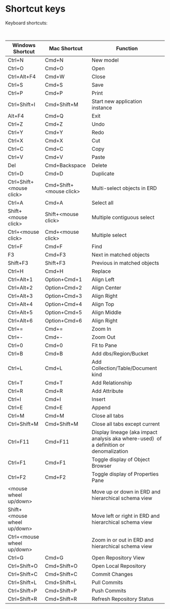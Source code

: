 # Shortcut keys

Keyboard shortcuts:

&nbsp;

| Windows Shortcut | Mac Shortcut | Function |
| --- | --- | --- |
| Ctrl+N | Cmd+N | New model |
| Ctrl+O | Cmd+O | Open |
| Ctrl+Alt+F4 | Cmd+W | Close |
| Ctrl+S | Cmd+S | Save |
| Ctrl+P | Cmd+P | Print |
| Ctrl+Shift+I | Cmd+Shift+M | Start new application instance |
| Alt+F4 | Cmd+Q | Exit |
| Ctrl+Z | Cmd+Z | Undo |
| Ctrl+Y | Cmd+Y | Redo |
| Ctrl+X | Cmd+X | Cut |
| Ctrl+C | Cmd+C | Copy |
| Ctrl+V | Cmd+V | Paste |
| Del | Cmd+Backspace | Delete |
| Ctrl+D | Cmd+D | Duplicate |
| Ctrl+Shift+\<mouse click\> | Cmd+Shift+\<mouse click\> | Multi-select objects in ERD |
| Ctrl+A | Cmd+A | Select all |
| Shift+\<mouse click\> | Shift+\<mouse click\> | Multiple contiguous select |
| Ctrl+\<mouse click\> | Cmd+\<mouse click\> | Multiple select |
| Ctrl+F | Cmd+F | Find |
| F3 | Cmd+F3 | Next in matched objects |
| Shift+F3 | Shift+F3 | Previous in matched objects |
| Ctrl+H | Cmd+H | Replace |
| Ctrl+Alt+1 | Option+Cmd+1 | Align Left |
| Ctrl+Alt+2 | Option+Cmd+2 | Align Center |
| Ctrl+Alt+3 | Option+Cmd+3 | Align Right |
| Ctrl+Alt+4 | Option+Cmd+4 | Align Top |
| Ctrl+Alt+5 | Option+Cmd+5 | Align Middle |
| Ctrl+Alt+6 | Option+Cmd+6 | Align Right |
| Ctrl+= | Cmd+= | Zoom In |
| Ctrl+- | Cmd+- | Zoom Out |
| Ctrl+0 | Cmd+0 | Fit to Pane |
| Ctrl+B | Cmd+B | Add dbs/Region/Bucket |
| Ctrl+L | Cmd+L | Add Collection/Table/Document kind |
| Ctrl+T | Cmd+T | Add Relationship |
| Ctrl+R | Cmd+R | Add Attribute |
| Ctrl+I | Cmd+I | Insert |
| Ctrl+E | Cmd+E | Append |
| Ctrl+M | Cmd+M | Close all tabs |
| Ctrl+Shift+M | Cmd+Shift+M | Close all tabs except current |
| Ctrl+F11 | Cmd+F11 | Display lineage (aka impact analysis aka where-used)&nbsp; of a definition or denomalization |
| Ctrl+F1 | Cmd+F1 | Toggle display of Object Browser |
| Ctrl+F2 | Cmd+F2 | Toggle display of Properties Pane |
| \<mouse wheel up/down\> | &nbsp; | Move up or down in ERD and hierarchical schema view |
| Shift+\<mouse wheel up/down\> | &nbsp; | Move left or right in ERD and hierarchical schema view |
| Ctrl+\<mouse wheel up/down\> | &nbsp; | Zoom in or out in ERD and hierarchical schema view |
| Ctrl+G | Cmd+G | Open Repository View |
| Ctrl+Shift+O | Cmd+Shift+O | Open Local Repository |
| Ctrl+Shift+C | Cmd+Shift+C | Commit Changes |
| Ctrl+Shift+L | Cmd+Shift+L | Pull Commits |
| Ctrl+Shift+P | Cmd+Shift+P | Push Commits |
| Ctrl+Shift+R | Cmd+Shift+R | Refresh Repository Status |


